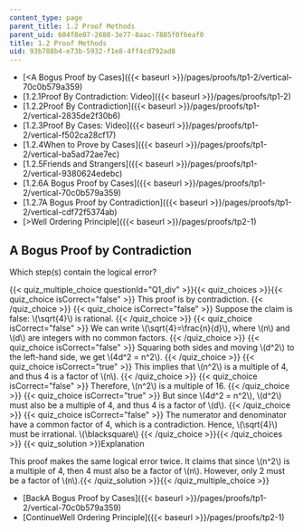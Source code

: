 ```yaml
---
content_type: page
parent_title: 1.2 Proof Methods
parent_uid: 604f8e07-2680-3e77-8aac-7885f0f6eaf0
title: 1.2 Proof Methods
uid: 93b788b4-e73b-5932-f1e8-4ff4cd792ad8
---
```


*   [\<A Bogus Proof by Cases]({{< baseurl >}}/pages/proofs/tp1-2/vertical-70c0b579a359)
*   [1.2.1Proof By Contradiction: Video]({{< baseurl >}}/pages/proofs/tp1-2)
*   [1.2.2Proof By Contradiction]({{< baseurl >}}/pages/proofs/tp1-2/vertical-2835de2f30b6)
*   [1.2.3Proof By Cases: Video]({{< baseurl >}}/pages/proofs/tp1-2/vertical-f502ca28cf17)
*   [1.2.4When to Prove by Cases]({{< baseurl >}}/pages/proofs/tp1-2/vertical-ba5ad72ae7ec)
*   [1.2.5Friends and Strangers]({{< baseurl >}}/pages/proofs/tp1-2/vertical-9380624edebc)
*   [1.2.6A Bogus Proof by Cases]({{< baseurl >}}/pages/proofs/tp1-2/vertical-70c0b579a359)
*   [1.2.7A Bogus Proof by Contradiction]({{< baseurl >}}/pages/proofs/tp1-2/vertical-cdf72f5374ab)
*   [\>Well Ordering Principle]({{< baseurl >}}/pages/proofs/tp2-1)

A Bogus Proof by Contradiction
------------------------------

Which step(s) contain the logical error?

{{< quiz_multiple_choice questionId="Q1_div" >}}{{< quiz_choices >}}{{< quiz_choice isCorrect="false" >}}&nbsp;This proof is by contradiction.&nbsp;{{< /quiz_choice >}}
{{< quiz_choice isCorrect="false" >}}&nbsp;Suppose the claim is false: \\(\\sqrt{4}\\) is rational.&nbsp;{{< /quiz_choice >}}
{{< quiz_choice isCorrect="false" >}}&nbsp;We can write \\(\\sqrt{4}=\\frac{n}{d}\\), where \\(n\\) and \\(d\\) are integers with no common factors.&nbsp;{{< /quiz_choice >}}
{{< quiz_choice isCorrect="false" >}}&nbsp;Squaring both sides and moving \\(d^2\\) to the left-hand side, we get \\(4d^2 = n^2\\).&nbsp;{{< /quiz_choice >}}
{{< quiz_choice isCorrect="true" >}}&nbsp;This implies that \\(n^2\\) is a multiple of 4, and thus 4 is a factor of \\(n\\).&nbsp;{{< /quiz_choice >}}
{{< quiz_choice isCorrect="false" >}}&nbsp;Therefore, \\(n^2\\) is a multiple of 16.&nbsp;{{< /quiz_choice >}}
{{< quiz_choice isCorrect="true" >}}&nbsp;But since \\(4d^2 = n^2\\), \\(d^2\\) must also be a multiple of 4, and thus 4 is a factor of \\(d\\).&nbsp;{{< /quiz_choice >}}
{{< quiz_choice isCorrect="false" >}}&nbsp;The numerator and denominator have a common factor of 4, which is a contradiction. Hence, \\(\\sqrt{4}\\) must be irrational. \\(\\blacksquare\\)&nbsp;{{< /quiz_choice >}}{{< /quiz_choices >}}
{{< quiz_solution >}}Explanation

This proof makes the same logical error twice. It claims that since \\(n^2\\) is a multiple of 4, then 4 must also be a factor of \\(n\\). However, only 2 must be a factor of \\(n\\).{{< /quiz_solution >}}{{< /quiz_multiple_choice >}}

*   [BackA Bogus Proof by Cases]({{< baseurl >}}/pages/proofs/tp1-2/vertical-70c0b579a359)
*   [ContinueWell Ordering Principle]({{< baseurl >}}/pages/proofs/tp2-1)